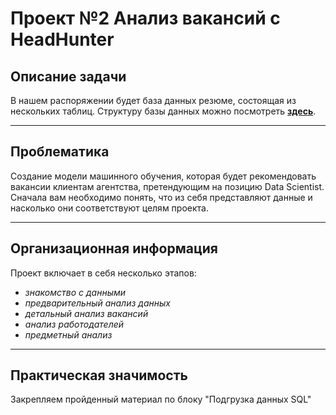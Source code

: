 # __Проект №2 Анализ вакансий c HeadHunter__ #

## __Описание задачи__ 

В нашем распоряжении будет база данных резюме, состоящая из нескольких таблиц.  Структуру базы данных можно посмотреть __[здесь][]__.
____

[здесь]: https://drive.google.com/file/d/1uKABdR7DVbPk4FftrUoTmtpwVxr-qs_O/view

## __Проблематика__

Создание модели машинного обучения, которая будет рекомендовать вакансии клиентам агентства, претендующим на позицию Data Scientist. Сначала вам необходимо понять, что из себя представляют данные и насколько они соответствуют целям проекта.
___
## __Организационная информация__

Проект включает в себя несколько этапов:

- _знакомство с данными_
- _предварительный анализ данных_
- _детальный анализ вакансий_
- _анализ работодателей_
- _предметный анализ_
___

## __Практическая значимость__

Закрепляем пройденный материал по блоку "Подгрузка данных SQL"
